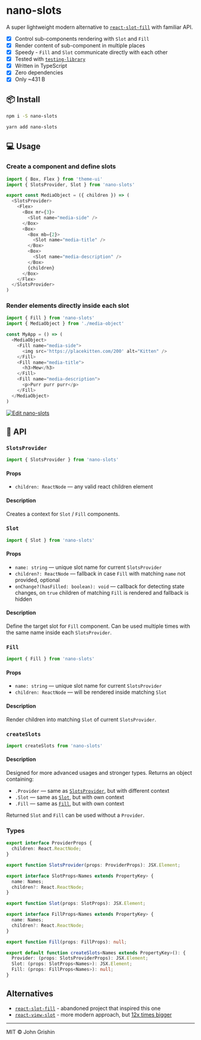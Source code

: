 # nano-slots

A super lightweight modern alternative to [`react-slot-fill`](https://github.com/camwest/react-slot-fill) with familiar API.

- [x] Control sub-components rendering with `Slot` and `Fill`
- [x] Render content of sub-component in multiple places
- [x] Speedy - `Fill` and `Slot` communicate directly with each other
- [x] Tested with [`testing-library`](https://testing-library.com)
- [x] Written in TypeScript
- [x] Zero dependencies
- [x] Only ~431 B

## 📦 Install

```sh
npm i -S nano-slots
```

```sh
yarn add nano-slots
```

## 💻 Usage

### Create a component and define slots

```js
import { Box, Flex } from 'theme-ui'
import { SlotsProvider, Slot } from 'nano-slots'

export const MediaObject = ({ children }) => (
  <SlotsProvider>
    <Flex>
      <Box mr={3}>
        <Slot name="media-side" />
      </Box>
      <Box>
        <Box mb={2}>
          <Slot name="media-title" />
        </Box>
        <Box>
          <Slot name="media-description" />
        </Box>
        {children}
      </Box>
    </Flex>
  </SlotsProvider>
)
```

### Render elements directly inside each slot

```js
import { Fill } from 'nano-slots'
import { MediaObject } from './media-object'

const MyApp = () => (
  <MediaObject>
    <Fill name="media-side">
      <img src='https://placekitten.com/200' alt="Kitten" />
    </Fill>
    <Fill name="media-title">
      <h3>Mew</h3>
    </Fill>
    <Fill name="media-description">
      <p>Purr purr purr</p>
    </Fill>
  </MediaObject>
)
```

[![Edit nano-slots](https://codesandbox.io/static/img/play-codesandbox.svg)](https://codesandbox.io/s/nano-slots-s0y0t?fontsize=14&hidenavigation=1&theme=dark)

## 📖 API

### `SlotsProvider`

```js
import { SlotsProvider } from 'nano-slots'
```

#### Props

- `children: ReactNode` — any valid react children element

#### Description

Creates a context for `Slot` / `Fill` components.

### `Slot`

```js
import { Slot } from 'nano-slots'
```

#### Props

- `name: string` — unique slot name for current `SlotsProvider`
- `children?: ReactNode` — fallback in case `Fill` with matching `name` not provided, optional
- `onChange?(hasFilled: boolean): void` — callback for detecting state changes, on `true` children of matching `Fill` is rendered and fallback is hidden

#### Description

Define the target slot for `Fill` component. Can be used multiple times with the same name inside each `SlotsProvider`.

### `Fill`

```js
import { Fill } from 'nano-slots'
```

#### Props

- `name: string` — unique slot name for current `SlotsProvider`
- `children: ReactNode` — will be rendered inside matching `Slot`

#### Description

Render children into matching `Slot` of current `SlotsProvider`.


### `createSlots`

```js
import createSlots from 'nano-slots'
```

#### Description

Designed for more advanced usages and stronger types.
Returns an object containing:

- `.Provider` — same as [`SlotsProvider`](#SlotsProvider), but with different context
- `.Slot` — same as [`Slot`](#Slot), but with own context
- `.Fill` — same as [`Fill`](#Fill), but with own context

Returned `Slot` and `Fill` can be used without a `Provider`.

### Types

```ts
export interface ProviderProps {
  children: React.ReactNode;
}

export function SlotsProvider(props: ProviderProps): JSX.Element;

export interface SlotProps<Names extends PropertyKey> {
  name: Names;
  children?: React.ReactNode;
}

export function Slot(props: SlotProps): JSX.Element;

export interface FillProps<Names extends PropertyKey> {
  name: Names;
  children?: React.ReactNode;
}

export function Fill(props: FillProps): null;

export default function createSlots<Names extends PropertyKey>(): {
  Provider: (props: SlotsProviderProps): JSX.Element;
  Slot: (props: SlotProps<Names>): JSX.Element;
  Fill: (props: FillProps<Names>): null;
}
```

## Alternatives

- [`react-slot-fill`](https://github.com/camwest/react-slot-fill) - abandoned project that inspired this one
- [`react-view-slot`](https://github.com/robik/react-view-slot) - more modern approach, but [12x times bigger](https://bundlephobia.com/result?p=react-view-slot@1.0.1)

---
MIT © John Grishin
